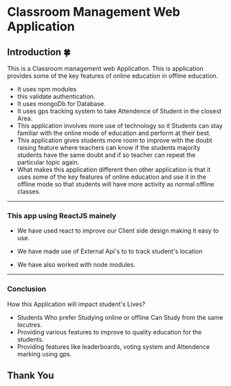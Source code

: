 <h1>Classroom Management Web Application </h1>

<h2> Introduction 🍀  </h2>
<p>This is a Classroom management web Application. This is application provides some of the key features of online education in offline education.</p>
<ul>
  <li> It uses npm modules</li>
  <li>this validate authentication.</li>
  <li>It uses mongoDb for Database.</li>
  <li>It uses gps tracking system to take Attendence of Student in the closest Area.</li>
  <li>This application involves more use of technology so it Students can stay familiar with the online mode of education and perform at their best.</li>
  <li>This application gives students more room to improve with the doubt raising feature where teachers can know if the students majority students have the same doubt and if so teacher can repeat the particular topic again.</li>
  <li>What makes this application different then other application is that it uses some of the key features of online education and use it in the offline mode so that students will have more activity as normal offline classes.</li>
</ul>
<hr>
<h3>This app using ReactJS mainely </h3>
<ul>
<li><p> We have used react to improve our Client side design making it easy to use.</p></li>
<li><p>We have made use of External Api's to to track student's location</p></li>
<li><p>We have also worked with node modules.</p></li>
 </ul>
<hr>

<h3>Conclusion</h3>
<p>How this Application will impact student's Lives?</p>
<ul>
  <li> Students Who prefer Studying online or offline Can Study from the same lecutres. </li>
  <li> Providing various features to improve to quality education for the students. </li>
  <li> Providing features like leaderboards, voting system and Attendence marking using gps. </li>
  </ul>
  
<h2> Thank You </h2>


